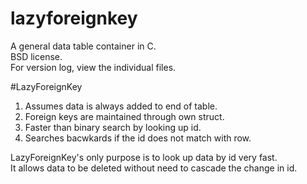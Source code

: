 lazyforeignkey
==============

A general data table container in C.  
BSD license.  
For version log, view the individual files.  

#LazyForeignKey

1. Assumes data is always added to end of table.  
2. Foreign keys are maintained through own struct.  
3. Faster than binary search by looking up id.  
4. Searches bacwkards if the id does not match with row.  

LazyForeignKey's only purpose is to look up data by id very fast.  
It allows data to be deleted without need to cascade the change in id.  
